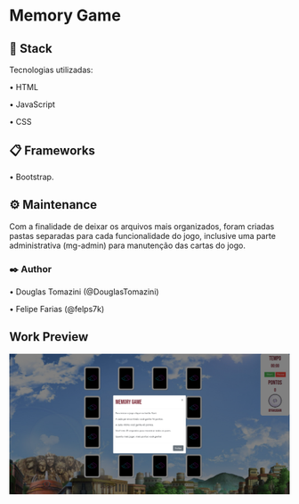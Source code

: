 # Memory Game

## 🔧 Stack
Tecnologias utilizadas:

• HTML

• JavaScript

• CSS

## 📋 Frameworks

• Bootstrap.

## ⚙️ Maintenance

Com a finalidade de deixar os arquivos mais organizados, foram criadas pastas separadas para cada funcionalidade do jogo, inclusive uma parte administrativa (mg-admin) para manutenção das cartas do jogo.

### ✒️ Author

• Douglas Tomazini (@DouglasTomazini)

• Felipe Farias (@felps7k)

## Work Preview

![Final Preview](https://github.com/felps7k/memory-game/blob/main/preview.png)
